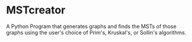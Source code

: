 # MSTcreator
A Python Program that generates graphs and finds the MSTs of those graphs using the user's choice of Prim's, Kruskal's, or Sollin's algorithms.
